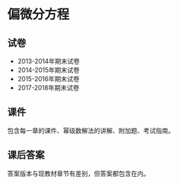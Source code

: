 # 偏微分方程

## 试卷

+ 2013-2014年期末试卷
+ 2014-2015年期末试卷
+ 2015-2016年期末试卷
+ 2017-2018年期末试卷

## 课件

包含每一章的课件、幂级数解法的讲解、附加题、考试指南。

## 课后答案

答案版本与现教材章节有差别，但答案都包含在内。
